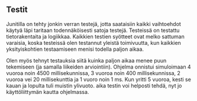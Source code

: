 ## Testit
Junitilla on tehty jonkin verran testejä, jotta saataisiin kaikki vaihtoehdot käytyä läpi taritaan todennäköisesti satoja testejä.
Testeissä on testattu tietorakentaita ja logiikkaa. Kaikkien testien syötteet ovat melko sattuman varaisia, koska testeissä olen testannut yleistä toimivuutta, kun kaikkien yksityiskohtien testaamiseen menisi todella paljon aikaa.

Olen myös tehnyt testauksia siitä kuinka paljon aikaa menee puun tekemiseen (ja samalla liikeiden arviointiin).
Ohjelma onnistui simuloimaan 4 vuoroa noin 4500 millisekunnissa, 3 vuoroa noin 400 millisekunnissa, 2 vuoroa vei 20 millisekunttia ja 1 vuoro noin 1 ms. Kun yritti 5 vuoroa, kesti se kauan ja lopulta tuli muistin ylivuoto.
aika testin voi helposti tehdä, nyt jo käyttöliittymän kautta ohjelmassa.
